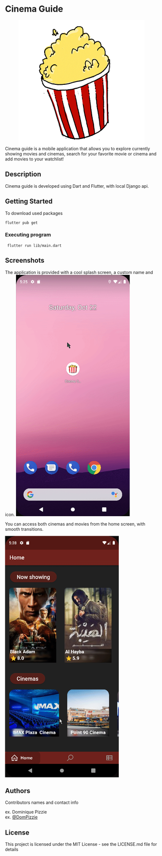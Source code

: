 
# Cinema Guide

<div align=center >
<img align="center"  src="https://github.com/SarahElzayat/Flutter-Cinema-Guide/blob/master/assets/images/splash_logo.gif">
   </div>
Cinema guide is a mobile application that allows you to explore currently showing movies and cinemas, search for your favorite movie or cinema and add movies to your watchlist!

## Description
Cinema guide is developed using Dart and Flutter, with local Django api.

## Getting Started

To download used packages
```
flutter pub get
```


### Executing program

```
 flutter run lib/main.dart
```

## Screenshots 

The application is provided with a cool splash screen, a custom name and icon.
![alt text](https://github.com/SarahElzayat/Flutter-Cinema-Guide/blob/master/screenshots/launcher_icon_and_splash_screen.gif)

You can access both cinemas and movies from the home screen, with smooth transitions.

![alt text](https://github.com/SarahElzayat/Flutter-Cinema-Guide/blob/master/screenshots/movies_from_home.gif)





## Authors

Contributors names and contact info

ex. Dominique Pizzie  
ex. [@DomPizzie](https://twitter.com/dompizzie)

## License

This project is licensed under the MIT License - see the LICENSE.md file for details

